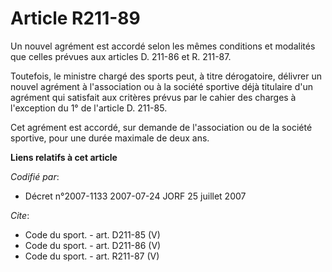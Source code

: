 # Article R211-89

Un nouvel agrément est accordé selon les mêmes conditions et modalités que celles prévues aux articles D. 211-86 et R.
211-87. 

Toutefois, le ministre chargé des sports peut, à titre dérogatoire, délivrer un nouvel agrément à l'association ou à la
société sportive déjà titulaire d'un agrément qui satisfait aux critères prévus par le cahier des charges à l'exception du 1°
de l'article D. 211-85. 

Cet agrément est accordé, sur demande de l'association ou de la société sportive, pour une durée maximale de deux ans.

**Liens relatifs à cet article**

_Codifié par_:

  - Décret n°2007-1133 2007-07-24 JORF 25 juillet 2007

_Cite_:

  - Code du sport. - art. D211-85 (V)
  - Code du sport. - art. D211-86 (V)
  - Code du sport. - art. R211-87 (V)
